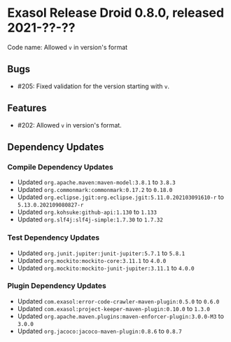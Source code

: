 # Exasol Release Droid 0.8.0, released 2021-??-??

Code name: Allowed `v` in version's format 

## Bugs

* #205: Fixed validation for the version starting with `v`.

## Features

* #202: Allowed `v` in version's format.

## Dependency Updates

### Compile Dependency Updates

* Updated `org.apache.maven:maven-model:3.8.1` to `3.8.3`
* Updated `org.commonmark:commonmark:0.17.2` to `0.18.0`
* Updated `org.eclipse.jgit:org.eclipse.jgit:5.11.0.202103091610-r` to `5.13.0.202109080827-r`
* Updated `org.kohsuke:github-api:1.130` to `1.133`
* Updated `org.slf4j:slf4j-simple:1.7.30` to `1.7.32`

### Test Dependency Updates

* Updated `org.junit.jupiter:junit-jupiter:5.7.1` to `5.8.1`
* Updated `org.mockito:mockito-core:3.11.1` to `4.0.0`
* Updated `org.mockito:mockito-junit-jupiter:3.11.1` to `4.0.0`

### Plugin Dependency Updates

* Updated `com.exasol:error-code-crawler-maven-plugin:0.5.0` to `0.6.0`
* Updated `com.exasol:project-keeper-maven-plugin:0.10.0` to `1.3.0`
* Updated `org.apache.maven.plugins:maven-enforcer-plugin:3.0.0-M3` to `3.0.0`
* Updated `org.jacoco:jacoco-maven-plugin:0.8.6` to `0.8.7`
